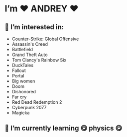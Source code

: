 # I’m :heart: ANDREY :heart:
## 👀 I’m interested in:
* Counter-Strike: Global Offensive
* Assassin's Creed
* Battlefield
* Grand Theft Auto
* Tom Clancy's Rainbow Six
* DuckTales
* Fallout
* Portal
* Big women
* Doom
* Dishonored
* Far cry
* Red Dead Redemption 2
* Cyberpunk 2077
* Magicka
## 🌱 I’m currently learning :yum: physics :yum:

<!---
andrushechka37/andrushechka37 is a ✨ special ✨ repository because its `README.md` (this file) appears on your GitHub profile.
You can click the Preview link to take a look at your changes.
--->
